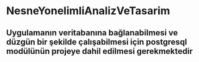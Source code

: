 # NesneYonelimliAnalizVeTasarim
## Uygulamanın veritabanına bağlanabilmesi ve düzgün bir şekilde çalışabilmesi için postgresql modülünün projeye dahil edilmesi gerekmektedir
